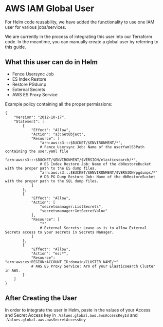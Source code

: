 # AWS IAM Global User

For Helm code reusability, we have added the functionality to use one IAM user for various jobs/services.

We are currently in the process of integrating this user into our Terraform code. In the meantime, you can manually create a global user by referring to this guide.

## What this user can do in Helm
- Fence Usersync Job
- ES Index Restore
- Restore PGdump
- External Secrets
- AWS ES Proxy Service



Example policy containing all the proper permissions:
```
{
    "Version": "2012-10-17",
    "Statement": [
        {
            "Effect": "Allow",
            "Action": "s3:GetObject",
            "Resource": [
                "arn:aws:s3:::$BUCKET/$ENVIRONMENT/*",
                # Fence Usersync Job: Name of the userYamlS3Path containing the user.yaml file
                "arn:aws:s3:::$BUCKET/$ENVIRONMENT/$VERSION/elasticsearch/*",
                # ES Index Restore Job: Name of the dbRestoreBucket with the proper path to the ES dump files.
                "arn:aws:s3:::$BUCKET/$ENVIRONMENT/$VERSION/pgdumps/*"
                # DB PG Dump Restore Job: Name of the dbRestoreBucket with the proper path to the SQL dump files.
            ]
        },
        {
            "Effect": "Allow",
            "Action": [
                "secretsmanager:ListSecrets",
                "secretsmanager:GetSecretValue"
            ],
            "Resource": [
                "*"
                # External Secrets: Leave as is to allow External Secrets access to your secrets in Secrets Manager.
            ]
        },
        {
            "Effect": "Allow",
            "Action": "es:*",
            "Resource": "arn:aws:es:REGION:ACCOUNT_ID:domain/CLUSTER_NAME/*"
            # AWS ES Proxy Service: Arn of your Elasticsearch Cluster in AWS.
        }
    ]
}
```

## After Creating the User
In order to integrate the user in Helm, paste in the values of your Access and Secret Access key in `.Values.global.aws.awsAccessKeyId` and `.Values.global.aws.awsSecretAccessKey`
